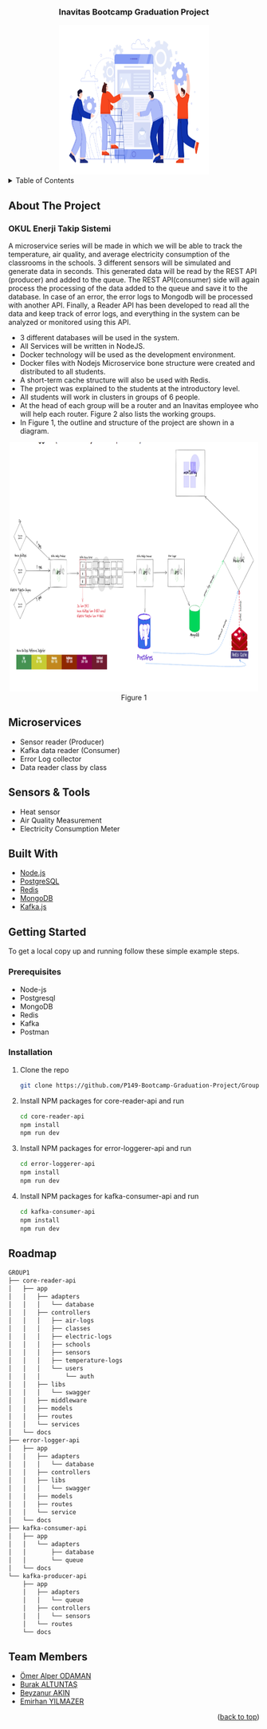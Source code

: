 <div align="center">
<h3 align="center">Inavitas Bootcamp Graduation Project</h3>
  <img src="./images/team.jpg" width="300" height="300">

</div>

<!-- TABLE OF CONTENTS -->
<details>
  <summary>Table of Contents</summary>
  <ol>
    <li>
      <a href="#about-the-project">About The Project</a>
      <ul>
        <li><a href="#built-with">Built With</a></li>
      </ul>
    </li>
    <li>
      <a href="#getting-started">Getting Started</a>
      <ul>
        <li><a href="#prerequisites">Prerequisites</a></li>
        <li><a href="#installation">Installation</a></li>
      </ul>
    </li>
    <li><a href="#roadmap">Roadmap</a></li>
    <li><a href="#team-members">TEAM</a></li>
  </ol>
</details>

<!-- ABOUT THE PROJECT -->

## About The Project

### OKUL Enerji Takip Sistemi

A microservice series will be made in which we will be able to track the temperature, air quality, and average electricity consumption of the classrooms in the schools. 3 different sensors will be simulated and generate data in seconds. This generated data will be read by the REST API (producer) and added to the queue. The REST API(consumer) side will again process the processing of the data added to the queue and save it to the database. In case of an error, the error logs to Mongodb will be processed with another API. Finally, a Reader API has been developed to read all the data and keep track of error logs, and everything in the system can be analyzed or monitored using this API.

- 3 different databases will be used in the system.
- All Services will be written in NodeJS.
- Docker technology will be used as the development environment.
- Docker files with Nodejs Microservice bone structure were created and distributed to all students.
- A short-term cache structure will also be used with Redis.
- The project was explained to the students at the introductory level.
- All students will work in clusters in groups of 6 people.
- At the head of each group will be a router and an Inavitas employee who will help each router. Figure 2 also lists the working groups.
- In Figure 1, the outline and structure of the project are shown in a diagram.
<div align="center"><img src="./images/school-energy-system.png" width="500" height="500">Figure 1</div>

## Microservices

- Sensor reader (Producer)
- Kafka data reader (Consumer)
- Error Log collector
- Data reader class by class

## Sensors & Tools

- Heat sensor
- Air Quality Measurement
- Electricity Consumption Meter

## Built With

- [Node.js](https://nodejs.org/en/)
- [PostgreSQL](https://www.postgresql.org/)
- [Redis](https://redis.io/)
- [MongoDB](https://www.mongodb.com/)
- [Kafka.js](https://kafka.apache.org/)

<div id="top"></div>

<!-- GETTING STARTED -->

## Getting Started

To get a local copy up and running follow these simple example steps.

### Prerequisites

- Node-js
- Postgresql
- MongoDB
- Redis
- Kafka
- Postman

### Installation

1. Clone the repo
   ```sh
   git clone https://github.com/P149-Bootcamp-Graduation-Project/Group1.git
   ```
2. Install NPM packages for core-reader-api and run
   ```sh
   cd core-reader-api
   npm install
   npm run dev
   ```
3. Install NPM packages for error-loggerer-api and run
   ```sh
   cd error-loggerer-api
   npm install
   npm run dev
   ```
4. Install NPM packages for kafka-consumer-api and run
   ```sh
   cd kafka-consumer-api
   npm install
   npm run dev
   ```

<!-- ROADMAP -->

## Roadmap

```
GROUP1
├── core-reader-api
│   ├── app
│   │   ├── adapters
│   │   │   └── database
│   │   ├── controllers
│   │   │   ├── air-logs
│   │   │   ├── classes
│   │   │   ├── electric-logs
│   │   │   ├── schools
│   │   │   ├── sensors
│   │   │   ├── temperature-logs
│   │   │   └── users
│   │   │       └── auth
│   │   ├── libs
│   │   │   └── swagger
│   │   ├── middleware
│   │   ├── models
│   │   ├── routes
│   │   └── services
│   └── docs
├── error-logger-api
│   ├── app
│   │   ├── adapters
│   │   │   └── database
│   │   ├── controllers
│   │   ├── libs
│   │   │   └── swagger
│   │   ├── models
│   │   ├── routes
│   │   └── service
│   └── docs
├── kafka-consumer-api
│   ├── app
│   │   └── adapters
│   │       ├── database
│   │       └── queue
│   └── docs
└── kafka-producer-api
    ├── app
    │   ├── adapters
    │   │   └── queue
    │   ├── controllers
    │   │   └── sensors
    │   └── routes
    └── docs
```

<!-- ACKNOWLEDGMENTS -->

## Team Members

- [Ömer Alper ODAMAN](https://github.com/alperodaman)
- [Burak ALTUNTAŞ](https://github.com/baltuntas3)
- [Beyzanur AKIN](https://github.com/beyzanurakin)
- [Emirhan YILMAZER]()

<p align="right">(<a href="#top">back to top</a>)</p>
